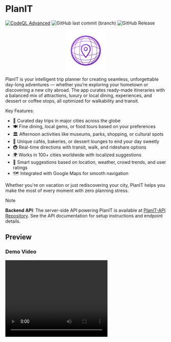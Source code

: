 # PlanIT

[![CodeQL Advanced](https://github.com/Rongbin99/PlanIT/actions/workflows/codeql.yml/badge.svg?branch=main)](https://github.com/Rongbin99/PlanIT/actions/workflows/codeql.yml)
![GitHub last commit (branch)](https://img.shields.io/github/last-commit/Rongbin99/PlanIT/main)
![GitHub Release](https://img.shields.io/github/v/release/Rongbin99/PlanIT?style=flat)

<div align="center">
    <img src="https://github.com/Rongbin99/PlanIT/blob/main/assets/images/planit_logo.png" alt="PlanIT Logo" width="128" height="128"/>
</div>

PlanIT is your intelligent trip planner for creating seamless, unforgettable day-long adventures — whether you’re exploring your hometown or discovering a new city abroad. The app curates ready-made itineraries with a balanced mix of attractions, luxury or local dining, experiences, and dessert or coffee stops, all optimized for walkability and transit.

Key Features:

- 🎯 Curated day trips in major cities across the globe
- 🍽️ Fine dining, local gems, or food tours based on your preferences
- 🏛️ Afternoon activities like museums, parks, shopping, or cultural spots
- 🍰 Unique cafés, bakeries, or dessert lounges to end your day sweetly
- 🚇 Real-time directions with transit, walk, and rideshare options
- 🌍 Works in 100+ cities worldwide with localized suggestions
- 🤖 Smart suggestions based on location, weather, crowd trends, and user ratings
- 🗺️ Integrated with Google Maps for smooth navigation

Whether you're on vacation or just rediscovering your city, PlanIT helps you make the most of every moment with zero planning stress.

> [!NOTE]
> **Backend API**: The server-side API powering PlanIT is available at [PlanIT-API Repository](https://github.com/Rongbin99/PlanIT-API). See the API documentation for setup instructions and endpoint details.

## Preview

### Demo Video

<video src="https://github.com/Rongbin99/PlanIT/blob/main/assets/readme/iOS%20Demo%20Recording.mp4" width="320" height="240" controls />

![iOS Demo Recording](https://github.com/Rongbin99/PlanIT/blob/main/assets/readme/iOS%20Demo%20Recording.mp4)

### Android Screenshots

| ![Home Screenshot Android](https://github.com/Rongbin99/PlanIT/blob/main/assets/readme/Screenshot_1754568740.png) | ![Options Dropdown Screenshot Android](https://github.com/Rongbin99/PlanIT/blob/main/assets/readme/Screenshot_1754568745.png) | ![History Screenshot Android](https://github.com/Rongbin99/PlanIT/blob/main/assets/readme/Screenshot_1754568751.png) | ![Profile Screenshot Android](https://github.com/Rongbin99/PlanIT/blob/main/assets/readme/Screenshot_1756535786.png) |
| ---- | ---- | ---- | ---- |

### iOS Screenshots

| ![Home Screenshot iOS](https://github.com/Rongbin99/PlanIT/blob/main/assets/readme/Simulator%20Screenshot%20-%20iPhone%2016%20Pro%20Max%20-%202025-08-30%20at%2004.28.55.png) | ![Options Dropdown Price Selection Screenshot iOS](https://github.com/Rongbin99/PlanIT/blob/main/assets/readme/Simulator%20Screenshot%20-%20iPhone%2016%20Pro%20Max%20-%202025-08-30%20at%2004.29.10.png) | ![History Screenshot iOS](https://github.com/Rongbin99/PlanIT/blob/main/assets/readme/Simulator%20Screenshot%20-%20iPhone%2016%20Pro%20Max%20-%202025-08-30%20at%2004.29.18.png) | ![Trip Plan Screenshot iOS](https://github.com/Rongbin99/PlanIT/blob/main/assets/readme/Simulator%20Screenshot%20-%20iPhone%2016%20Pro%20Max%20-%202025-08-30%20at%2004.29.24.png) | ![Location Details Screenshot iOS](https://github.com/Rongbin99/PlanIT/blob/main/assets/readme/Simulator%20Screenshot%20-%20iPhone%2016%20Pro%20Max%20-%202025-08-30%20at%2004.29.36.png) | 
| ---- | ---- | ---- | ---- | ---- |
| ![Transit Details Screenshot iOS] (https://github.com/Rongbin99/PlanIT/blob/main/assets/readme/Simulator%20Screenshot%20-%20iPhone%2016%20Pro%20Max%20-%202025-08-30%20at%2004.29.46.png) | ![Location Details Screenshot iOS](https://github.com/Rongbin99/PlanIT/blob/main/assets/readme/Simulator%20Screenshot%20-%20iPhone%2016%20Pro%20Max%20-%202025-08-30%20at%2004.29.58.png) | ![Change Password Screenshot iOS](https://github.com/Rongbin99/PlanIT/blob/main/assets/readme/Simulator%20Screenshot%20-%20iPhone%2016%20Pro%20Max%20-%202025-08-30%20at%2004.30.10.png) | ![Theme Selector Screenshot iOS](https://github.com/Rongbin99/PlanIT/blob/main/assets/readme/Simulator%20Screenshot%20-%20iPhone%2016%20Pro%20Max%20-%202025-08-30%20at%2004.30.18.png) | ![Maps Provider Selector Screenshot iOS](https://github.com/Rongbin99/PlanIT/blob/main/assets/readme/Simulator%20Screenshot%20-%20iPhone%2016%20Pro%20Max%20-%202025-08-30%20at%2004.30.24.png) | 

## Instructions to Run

Clone this Git repository to your local machine.

```
git clone https://github.com/Rongbin99/PlanIT
```

Change directory to this project.

```
cd PlanIT
```

If not on the main branch, switch to this branch which contains the codebase for the mobile-based project.

```
git checkout main
```

Install the node dependencies.

```
npm install
```

If needed, modify the Backend URL in `ApiConfig.ts` for your local setup (default to automatically detect iOS and Android)

```ts
/*
 * Choose the appropriate URL based on your testing setup:
 * - iOS Simulator: use localhost:3000 
 * - Android Emulator: use 10.0.2.2:3000 (maps to host machine's localhost)
 * - Physical Device: use your network IP (e.g., 192.168.X.X:3000)
 * - Production: use the API URL (e.g., AWS EC2 URL or GCP/Azure) <-- COMING SOON
 */

export const BACKEND_URL =
```

Finally, run the server on your local machine.

```ts
// for Android
npm run android

// for iOS
npm run ios
```

## Contact

For inquiries, feel free to reach out to me on Discord ([my Discord server link](discord.gg/3ExWbX2AXf)) or via email gu.rongbin99@gmail.com. *(serious inquiries only please)*

## Contributing

Contributions are welcome and encouraged! Please fork the repository and create a new pull request for review and approval by a Codeowner.
